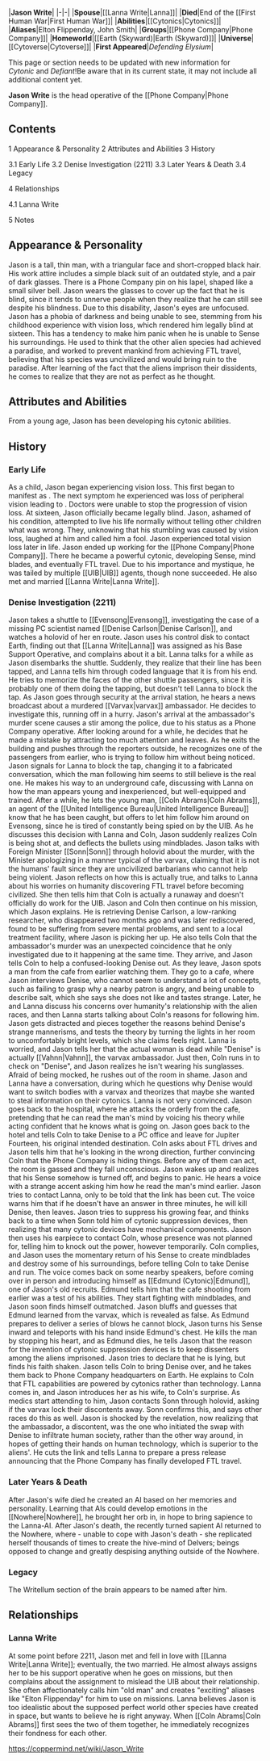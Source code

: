 |**Jason Write**|
|-|-|
|**Spouse**|[[Lanna Write\|Lanna]]|
|**Died**|End of the [[First Human War\|First Human War]]|
|**Abilities**|[[Cytonics\|Cytonics]]|
|**Aliases**|Elton Flippenday, John Smith|
|**Groups**|[[Phone Company\|Phone Company]]|
|**Homeworld**|[[Earth (Skyward)\|Earth (Skyward)]]|
|**Universe**|[[Cytoverse\|Cytoverse]]|
|**First Appeared**|*Defending Elysium*|

This page or section needs to be updated with new information for *Cytonic* and *Defiant*!Be aware that in its current state, it may not include all additional content yet.

**Jason Write** is the head operative of the [[Phone Company\|Phone Company]].

## Contents

1 Appearance & Personality
2 Attributes and Abilities
3 History

3.1 Early Life
3.2 Denise Investigation (2211)
3.3 Later Years & Death
3.4 Legacy


4 Relationships

4.1 Lanna Write


5 Notes


## Appearance & Personality
Jason is a tall, thin man, with a triangular face and short-cropped black hair. His work attire includes a simple black suit of an outdated style, and a pair of dark glasses. There is a Phone Company pin on his lapel, shaped like a small silver bell. Jason wears the glasses to cover up the fact that he is blind, since it tends to unnerve people when they realize that he can still see despite his blindness. Due to this disability, Jason's eyes are unfocused.
Jason has a phobia of darkness and being unable to see, stemming from his childhood experience with vision loss, which rendered him legally blind at sixteen. This has a tendency to make him panic when he is unable to Sense his surroundings.
He used to think that the other alien species had achieved a paradise, and worked to prevent mankind from achieving FTL travel, believing that his species was uncivilized and would bring ruin to the paradise. After learning of the fact that the aliens imprison their dissidents, he comes to realize that they are not as perfect as he thought.

## Attributes and Abilities
From a young age, Jason has been developing his cytonic abilities.


## History
### Early Life
As a child, Jason began experiencing vision loss. This first began to manifest as . The next symptom he experienced was loss of peripheral vision leading to . Doctors were unable to stop the progression of vision loss. At sixteen, Jason officially became legally blind. Jason, ashamed of his condition, attempted to live his life normally without telling other children what was wrong. They, unknowing that his stumbling was caused by vision loss, laughed at him and called him a fool. Jason experienced total vision loss later in life.
Jason ended up working for the [[Phone Company\|Phone Company]]. There he became a powerful cytonic, developing Sense, mind blades, and eventually FTL travel. Due to his importance and mystique, he was tailed by multiple [[UIB\|UIB]] agents, though none succeeded. He also met and married [[Lanna Write\|Lanna Write]].

### Denise Investigation (2211)
Jason takes a shuttle to [[Evensong\|Evensong]], investigating the case of a missing PC scientist named [[Denise Carlson\|Denise Carlson]], and watches a holovid of her en route. Jason uses his control disk to contact Earth, finding out that [[Lanna Write\|Lanna]] was assigned as his Base Support Operative, and complains about it a bit. Lanna talks for a while as Jason disembarks the shuttle. Suddenly, they realize that their line has been tapped, and Lanna tells him through coded language that it is from his end. He tries to memorize the faces of the other shuttle passengers, since it is probably one of them doing the tapping, but doesn't tell Lanna to block the tap. As Jason goes through security at the arrival station, he hears a news broadcast about a murdered [[Varvax\|varvax]] ambassador. He decides to investigate this, running off in a hurry.
Jason's arrival at the ambassador's murder scene causes a stir among the police, due to his status as a Phone Company operative. After looking around for a while, he decides that he made a mistake by attracting too much attention and leaves. As he exits the building and pushes through the reporters outside, he recognizes one of the passengers from earlier, who is trying to follow him without being noticed. Jason signals for Lanna to block the tap, changing it to a fabricated conversation, which the man following him seems to still believe is the real one. He makes his way to an underground cafe, discussing with Lanna on how the man appears young and inexperienced, but well-equipped and trained. After a while, he lets the young man, [[Coln Abrams\|Coln Abrams]], an agent of the [[United Intelligence Bureau\|United Intelligence Bureau]] know that he has been caught, but offers to let him follow him around on Evensong, since he is tired of constantly being spied on by the UIB. As he discusses this decision with Lanna and Coln, Jason suddenly realizes Coln is being shot at, and deflects the bullets using mindblades.
Jason talks with Foreign Minister [[Sonn\|Sonn]] through holovid about the murder, with the Minister apologizing in a manner typical of the varvax, claiming that it is not the humans' fault since they are uncivilized barbarians who cannot help being violent. Jason reflects on how this is actually true, and talks to Lanna about his worries on humanity discovering FTL travel before becoming civilized. She then tells him that Coln is actually a runaway and doesn't officially do work for the UIB.
Jason and Coln then continue on his mission, which Jason explains. He is retrieving Denise Carlson, a low-ranking researcher, who disappeared two months ago and was later rediscovered, found to be suffering from severe mental problems, and sent to a local treatment facility, where Jason is picking her up. He also tells Coln that the ambassador's murder was an unexpected coincidence that he only investigated due to it happening at the same time. They arrive, and Jason tells Coln to help a confused-looking Denise out. As they leave, Jason spots a man from the cafe from earlier watching them. They go to a cafe, where Jason interviews Denise, who cannot seem to understand a lot of concepts, such as failing to grasp why a nearby patron is angry, and being unable to describe salt, which she says she does not like and tastes strange.
Later, he and Lanna discuss his concerns over humanity's relationship with the alien races, and then Lanna starts talking about Coln's reasons for following him. Jason gets distracted and pieces together the reasons behind Denise's strange mannerisms, and tests the theory by turning the lights in her room to uncomfortably bright levels, which she claims feels right. Lanna is worried, and Jason tells her that the actual woman is dead while "Denise" is actually [[Vahnn\|Vahnn]], the varvax ambassador. Just then, Coln runs in to check on "Denise", and Jason realizes he isn't wearing his sunglasses. Afraid of being mocked, he rushes out of the room in shame.
Jason and Lanna have a conversation, during which he questions why Denise would want to switch bodies with a varvax and theorizes that maybe she wanted to steal information on their cytonics. Lanna is not very convinced. Jason goes back to the hospital, where he attacks the orderly from the cafe, pretending that he can read the man's mind by voicing his theory while acting confident that he knows what is going on. Jason goes back to the hotel and tells Coln to take Denise to a PC office and leave for Jupiter Fourteen, his original intended destination. Coln asks about FTL drives and Jason tells him that he's looking in the wrong direction, further convincing Coln that the Phone Company is hiding things. Before any of them can act, the room is gassed and they fall unconscious.
Jason wakes up and realizes that his Sense somehow is turned off, and begins to panic. He hears a voice with a strange accent asking him how he read the man's mind earlier. Jason tries to contact Lanna, only to be told that the link has been cut. The voice warns him that if he doesn't have an answer in three minutes, he will kill Denise, then leaves. Jason tries to suppress his growing fear, and thinks back to a time when Sonn told him of cytonic suppression devices, then realizing that many cytonic devices have mechanical components. Jason then uses his earpiece to contact Coln, whose presence was not planned for, telling him to knock out the power, however temporarily. Coln complies, and Jason uses the momentary return of his Sense to create mindblades and destroy some of his surroundings, before telling Coln to take Denise and run.
The voice comes back on some nearby speakers, before coming over in person and introducing himself as [[Edmund (Cytonic)\|Edmund]], one of Jason's old recruits. Edmund tells him that the cafe shooting from earlier was a test of his abilities. They start fighting with mindblades, and Jason soon finds himself outmatched. Jason bluffs and guesses that Edmund learned from the varvax, which is revealed as false. As Edmund prepares to deliver a series of blows he cannot block, Jason turns his Sense inward and teleports with his hand inside Edmund's chest. He kills the man by stopping his heart, and as Edmund dies, he tells Jason that the reason for the invention of cytonic suppression devices is to keep dissenters among the aliens imprisoned. Jason tries to declare that he is lying, but finds his faith shaken.
Jason tells Coln to bring Denise over, and he takes them back to Phone Company headquarters on Earth. He explains to Coln that FTL capabilities are powered by cytonics rather than technology. Lanna comes in, and Jason introduces her as his wife, to Coln's surprise. As medics start attending to him, Jason contacts Sonn through holovid, asking if the varvax lock their discontents away. Sonn confirms this, and says other races do this as well. Jason is shocked by the revelation, now realizing that the ambassador, a discontent, was the one who initiated the swap with Denise to infiltrate human society, rather than the other way around, in hopes of getting their hands on human technology, which is superior to the aliens'. He cuts the link and tells Lanna to prepare a press release announcing that the Phone Company has finally developed FTL travel.

### Later Years & Death
After Jason's wife died he created an AI based on her memories and personality. Learning that AIs could develop emotions in the [[Nowhere\|Nowhere]], he brought her orb in, in hope to bring sapience to the Lanna-AI. After Jason's death, the recently turned sapient AI returned to the Nowhere, where - unable to cope with Jason's death - she replicated herself thousands of times to create the hive-mind of Delvers; beings opposed to change and greatly despising anything outside of the Nowhere.

### Legacy
The Writellum section of the brain appears to be named after him.

## Relationships
### Lanna Write
At some point before 2211, Jason met and fell in love with [[Lanna Write\|Lanna Write]]; eventually, the two married. He almost always assigns her to be his support operative when he goes on missions, but then complains about the assignment to mislead the UIB about their relationship. She often affectionately calls him "old man" and creates "exciting" aliases like "Elton Flippenday" for him to use on missions. Lanna believes Jason is too idealistic about the supposed perfect world other species have created in space, but wants to believe he is right anyway. When [[Coln Abrams\|Coln Abrams]] first sees the two of them together, he immediately recognizes their fondness for each other.



https://coppermind.net/wiki/Jason_Write